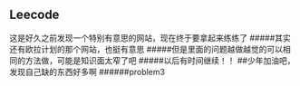 Leecode
------
这是好久之前发现一个特别有意思的网站，现在终于要拿起来练练了
#####其实还有欧拉计划的那个网站，也挺有意思
#####但是里面的问题越做越觉的可以相同的方法做，可能是知识面太窄了吧
#####以后有时间继续！！
##少年加油吧，发现自己缺的东西好多啊
######problem3
